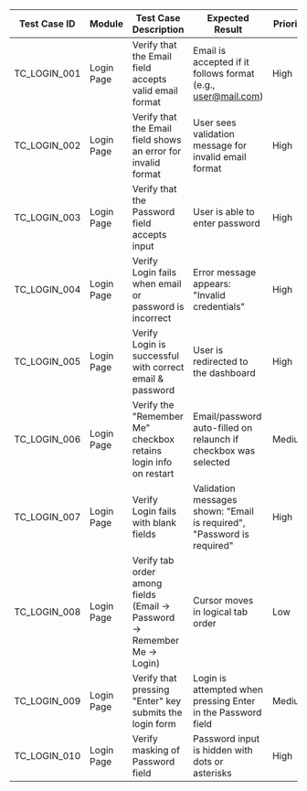 | Test Case ID | Module       | Test Case Description                                         | Expected Result                                                  | Priority | Execution Status | Notes                     |
|--------------|--------------|----------------------------------------------------------------|-------------------------------------------------------------------|----------|------------------|---------------------------|
| TC_LOGIN_001 | Login Page   | Verify that the Email field accepts valid email format         | Email is accepted if it follows format (e.g., user@mail.com)      | High     | Pass/Fail        |                           |
| TC_LOGIN_002 | Login Page   | Verify that the Email field shows an error for invalid format  | User sees validation message for invalid email format             | High     | Pass/Fail        |                           |
| TC_LOGIN_003 | Login Page   | Verify that the Password field accepts input                   | User is able to enter password                                    | High     | Pass/Fail        |                           |
| TC_LOGIN_004 | Login Page   | Verify Login fails when email or password is incorrect         | Error message appears: "Invalid credentials"                      | High     | Pass/Fail        |                           |
| TC_LOGIN_005 | Login Page   | Verify Login is successful with correct email & password       | User is redirected to the dashboard                               | High     | Pass/Fail        |                           |
| TC_LOGIN_006 | Login Page   | Verify the "Remember Me" checkbox retains login info on restart| Email/password auto-filled on relaunch if checkbox was selected  | Medium   | Pass        |                           |
| TC_LOGIN_007 | Login Page   | Verify Login fails with blank fields                           | Validation messages shown: "Email is required", "Password is required" | High | Pass/Fail        |                           |
| TC_LOGIN_008 | Login Page   | Verify tab order among fields (Email → Password → Remember Me → Login) | Cursor moves in logical tab order                               | Low      | Pass/Fail        |                           |
| TC_LOGIN_009 | Login Page   | Verify that pressing "Enter" key submits the login form        | Login is attempted when pressing Enter in the Password field      | Medium   | Pass/Fail        |                           |
| TC_LOGIN_010 | Login Page   | Verify masking of Password field                               | Password input is hidden with dots or asterisks                   | High     | Pass/Fail        |                           |
